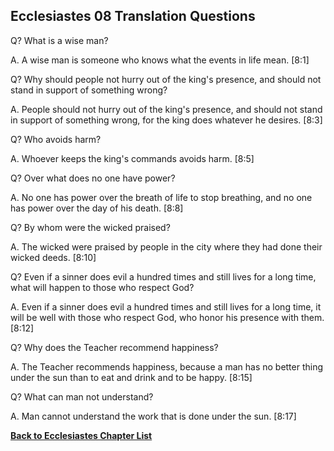 ## Ecclesiastes 08 Translation Questions ##

Q? What is a wise man?

A. A wise man is someone who knows what the events in life mean. [8:1]

Q? Why should people not hurry out of the king's presence, and should not stand in support of something wrong?

A. People should not hurry out of the king's presence, and should not stand in support of something wrong, for the king does whatever he desires. [8:3]

Q? Who avoids harm?

A. Whoever keeps the king's commands avoids harm. [8:5]

Q? Over what does no one have power?

A. No one has power over the breath of life to stop breathing, and no one has power over the day of his death. [8:8]

Q? By whom were the wicked praised?

A. The wicked were praised by people in the city where they had done their wicked deeds. [8:10]

Q? Even if a sinner does evil a hundred times and still lives for a long time, what will happen to those who respect God?

A. Even if a sinner does evil a hundred times and still lives for a long time, it will be well with those who respect God, who honor his presence with them. [8:12]

Q? Why does the Teacher recommend happiness?

A. The Teacher recommends happiness, because a man has no better thing under the sun than to eat and drink and to be happy. [8:15]

Q? What can man not understand?

A. Man cannot understand the work that is done under the sun. [8:17]

__[Back to Ecclesiastes Chapter List](./)__

